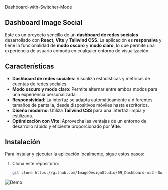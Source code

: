 Dashboard-with-Switcher-Mode

## Dashboard Image Social

Este es un proyecto sencillo de un **dashboard de redes sociales** desarrollado con **React**, **Vite** y **Tailwind CSS**. La aplicación es **responsiva** y tiene la funcionalidad de **modo oscuro** y **modo claro**, lo que permite una experiencia de usuario cómoda en cualquier entorno de visualización.

## Características

- **Dashboard de redes sociales**: Visualiza estadísticas y métricas de cuentas de redes sociales.
- **Modo oscuro y modo claro**: Permite alternar entre ambos modos para una experiencia personalizada.
- **Responsividad**: La interfaz se adapta automáticamente a diferentes tamaños de pantalla, desde dispositivos móviles hasta escritorios.
- **Diseño moderno**: Utiliza **Tailwind CSS** para una interfaz limpia y estilizada.
- **Optimización con Vite**: Aprovecha las ventajas de un entorno de desarrollo rápido y eficiente proporcionado por **Vite**.

## Instalación

Para instalar y ejecutar la aplicación localmente, sigue estos pasos:

1. Clona este repositorio:

   ```bash
   git clone https://github.com/ImageDesignStudio/09_Dashboard-with-Switcher-Mode.git

![Demo](src/assets/demo.png)
